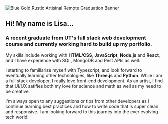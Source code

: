 ![Blue Gold Rustic Artisinal Remote Graduation Banner](https://user-images.githubusercontent.com/69644797/136615642-623f6a6f-64f3-4557-89f5-0aec2f8a7ab9.jpg)


## Hi! My name is Lisa...

### A recent graduate from UT's full stack web development course and currently working hard to build up my portfolio. 

My skills include working with **HTML/CSS**, **JavaScript**, **Node.js** and **React**, and I have experience with SQL, MongoDB and Rest APIs as well. 

I starting to familiarize myself with Typescript, and look forward to eventually learning other technologies, like **Three.js** and **Python**. While I am a full stack developer, I really love front-end development. As an artist, I find that UI/UX satifies both my love for science and math as well as my need to be creative.

I'm always open to any suggestions or tips from other developers as I continue learning best practices and how to write code that is super clean and responsive. I am looking forward to this journey into the ever evolving tech world!

